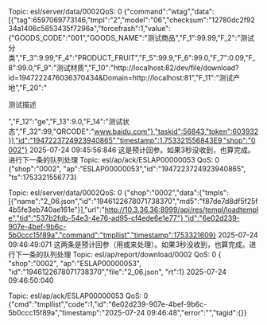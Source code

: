Topic: esl/server/data/0002QoS: 0
{"command":"wtag","data":[{"tag":6597069773146,"tmpl":"2","model":"06","checksum":"12780dc2f9234a1406c5853435f7296a","forcefrash":1,"value":{"GOODS_CODE":"001","GOODS_NAME":"测试商品","F_1":99.99,"F_2":"测试分类","F_3":9.99,"F_4":"PRODUCT_FRUIT","F_5":99.9,"F_6":99.0,"F_7":0.09,"F_8":99.0,"F_9":"测试材质","F_10":"http://localhost:82/dev/file/download?id=1947222476036370434&Domain=http://localhost:81","F_11":"测试产地","F_20":"<p>测试描述</p>","F_12":"ge","F_13":9.0,"F_14":"测试状态","F_32":99,"QRCODE":"www.baidu.com"},"taskid":56843,"token":603932}],"id":"1947223724923940865","timestamp":1.753321556843E9,"shop":"0002"}
2025-07-24 09:45:56:846
这是预计回参。如果3秒没收到，也算完成。进行下一条的队列处理
Topic: esl/ap/ack/ESLAP00000053 QoS: 0
{"shop":"0002", "ap":"ESLAP00000053","id":"1947223724923940865", "ts":1753321556773}



Topic: esl/server/data/0002QoS: 0
{"shop":"0002","data":{"tmpls":[{"name":"2_06.json","id":"1946122678071738370","md5":"f87de7d8df5f25f4b5fe3eb740ae161e"}],"url":"http://10.3.36.36:8999/api/res/templ/loadtemple","tid":"537b2fdb-54e3-4e76-ad95-cf4ede6e1e77"},"id":"6e02d239-907e-4bef-9b6c-5b0ccc15f89a","command":"tmpllist","timestamp":1753321609}
2025-07-24 09:46:49:071
这两条是预计回参（用或来处理）。如果3秒没收到，也算完成。进行下一条的队列处理
Topic: esl/ap/report/download/0002 QoS: 0
{ "shop":"0002", "ap":"ESLAP00000053", "id":"1946122678071738370","file":"2_06.json", "rt":1}
2025-07-24 09:46:50:040

Topic: esl/ap/ack/ESLAP00000053 QoS: 0
{"cmd":"tmpllist","code":1,"id":"6e02d239-907e-4bef-9b6c-5b0ccc15f89a","timestamp":"2025-07-24 09:46:48","error":"","tagid":{}}